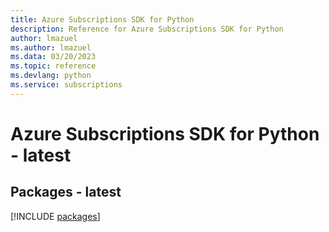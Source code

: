 ```yaml
---
title: Azure Subscriptions SDK for Python
description: Reference for Azure Subscriptions SDK for Python
author: lmazuel
ms.author: lmazuel
ms.data: 03/20/2023
ms.topic: reference
ms.devlang: python
ms.service: subscriptions
---
```

# Azure Subscriptions SDK for Python - latest
## Packages - latest
[!INCLUDE [packages](subscriptions-index.md)]
